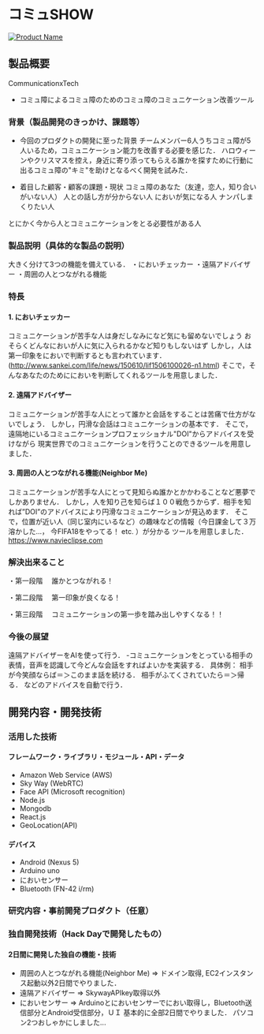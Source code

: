 # コミュSHOW

[![Product Name](https://raw.github.com/GabLeRoux/WebMole/master/ressources/WebMole_Youtube_Video.png)](https://www.youtube.com/channel/UC4PtjOfZTbVp9DwtJv82Lzg)

## 製品概要
CommunicationxTech
- コミュ障によるコミュ障のためのコミュ障のコミュニケーション改善ツール

### 背景（製品開発のきっかけ、課題等）
- 今回のプロダクトの開発に至った背景
チームメンバー6人うちコミュ障が5人いるため，コミュニケーション能力を改善する必要を感じた．
ハロウィーンやクリスマスを控え，身近に寄り添ってもらえる誰かを探すために行動に出るコミュ障の"キミ"を助けとなるべく開発を試みた．

- 着目した顧客・顧客の課題・現状
コミュ障のあなた（友達，恋人，知り合いがいない人）
人との話し方が分からない人
においが気になる人
ナンパしまくりたい人

とにかく今から人とコミュニケーションをとる必要性がある人

### 製品説明（具体的な製品の説明）
大きく分けて3つの機能を備えている．
・においチェッカー
・遠隔アドバイザー
・周囲の人とつながれる機能

### 特長
#### 1. においチェッカー
コミュニケーションが苦手な人は身だしなみになど気にも留めないでしょう
おそらくどんなにおいが人に気に入られるかなど知りもしないはず
しかし，人は第一印象をにおいで判断するとも言われています．
(http://www.sankei.com/life/news/150610/lif1506100026-n1.html)
そこで，そんなあなたのためににおいを判断してくれるツールを用意しました．

#### 2. 遠隔アドバイザー
コミュニケーションが苦手な人にとって誰かと会話をすることは苦痛で仕方がないでしょう．
しかし，円滑な会話はコミュニケーションの基本です．
そこで，遠隔地にいるコミュニケーションプロフェッショナル"DOI"からアドバイスを受けながら
現実世界でのコミュニケーションを行うことのできるツールを用意しました．

#### 3. 周囲の人とつながれる機能(Neighbor Me)
コミュニケーションが苦手な人にとって見知らぬ誰かとかかわることなど悪夢でしかありません．
しかし，人を知り己を知らば１００戦危うからず．相手を知れば”DOI”のアドバイスにより円滑なコミュニケーションが見込めます．
そこで，位置が近い人（同じ室内にいるなど）の趣味などの情報（今日課金して３万溶かした...， 今FIFA18をやってる！ etc. ）が分かる
ツールを用意しました．
https://www.navieclipse.com

### 解決出来ること
・第一段階
　誰かとつながれる！
 
・第二段階
　第一印象が良くなる！

・第三段階
　コミュニケーションの第一歩を踏み出しやすくなる！！

### 今後の展望
遠隔アドバイザーをAIを使って行う．
-コミュニケーションをとっている相手の表情，音声を認識して今どんな会話をすればよいかを実装する．
具体例：
相手が今笑顔ならば＝＞このまま話を続ける．
相手がふてくされていたら＝＞帰る．
などのアドバイスを自動で行う．


## 開発内容・開発技術
### 活用した技術

#### フレームワーク・ライブラリ・モジュール・API・データ
* Amazon Web Service (AWS)
* Sky Way (WebRTC)
* Face API (Microsoft recognition)
* Node.js
* Mongodb
* React.js
* GeoLocation(API)

#### デバイス
* Android (Nexus 5)
* Arduino uno
* においセンサー
* Bluetooth (FN-42 i/rm)

### 研究内容・事前開発プロダクト（任意） 


### 独自開発技術（Hack Dayで開発したもの）
#### 2日間に開発した独自の機能・技術
* 周囲の人とつながれる機能(Neighbor Me) => ドメイン取得, EC2インスタンス起動以外2日間でやりました．
* 遠隔アドバイザー => SkywayAPIkey取得以外
* においセンサー => Arduinoとにおいセンサーでにおい取得し，Bluetooth送信部分とAndroid受信部分，ＵＩ
基本的に全部2日間でやりました．
パソコン2つおしゃかにしました...
